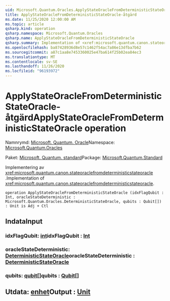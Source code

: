 ```yaml
---
uid: Microsoft.Quantum.Oracles.ApplyStateOracleFromDeterministicStateOracle
title: ApplyStateOracleFromDeterministicStateOracle-åtgärd
ms.date: 11/25/2020 12:00:00 AM
ms.topic: article
qsharp.kind: operation
qsharp.namespace: Microsoft.Quantum.Oracles
qsharp.name: ApplyStateOracleFromDeterministicStateOracle
qsharp.summary: Implementation of <xref:microsoft.quantum.canon.stateoraclefromdeterministicstateoracle>.
ms.openlocfilehash: ba87428936d8e57c1462f54ac7a86e13dfba7b62
ms.sourcegitcommit: a87c1aa8e7453360025e47ba614f25b02ea84ec3
ms.translationtype: MT
ms.contentlocale: sv-SE
ms.lasthandoff: 11/26/2020
ms.locfileid: "96193972"
---
```

# <a name="applystateoraclefromdeterministicstateoracle-operation"></a><span data-ttu-id="2c64a-102">ApplyStateOracleFromDeterministicStateOracle-åtgärd</span><span class="sxs-lookup"><span data-stu-id="2c64a-102">ApplyStateOracleFromDeterministicStateOracle operation</span></span>

<span data-ttu-id="2c64a-103">Namnrymd: [Microsoft. Quantum. Oracle](xref:Microsoft.Quantum.Oracles)</span><span class="sxs-lookup"><span data-stu-id="2c64a-103">Namespace: [Microsoft.Quantum.Oracles](xref:Microsoft.Quantum.Oracles)</span></span>

<span data-ttu-id="2c64a-104">Paket: [Microsoft. Quantum. standard](https://nuget.org/packages/Microsoft.Quantum.Standard)</span><span class="sxs-lookup"><span data-stu-id="2c64a-104">Package: [Microsoft.Quantum.Standard](https://nuget.org/packages/Microsoft.Quantum.Standard)</span></span>


<span data-ttu-id="2c64a-105">Implementering av <xref:microsoft.quantum.canon.stateoraclefromdeterministicstateoracle> .</span><span class="sxs-lookup"><span data-stu-id="2c64a-105">Implementation of <xref:microsoft.quantum.canon.stateoraclefromdeterministicstateoracle>.</span></span>

```qsharp
operation ApplyStateOracleFromDeterministicStateOracle (idxFlagQubit : Int, oracleStateDeterministic : Microsoft.Quantum.Oracles.DeterministicStateOracle, qubits : Qubit[]) : Unit is Adj + Ctl
```


## <a name="input"></a><span data-ttu-id="2c64a-106">Indata</span><span class="sxs-lookup"><span data-stu-id="2c64a-106">Input</span></span>

### <a name="idxflagqubit--int"></a><span data-ttu-id="2c64a-107">idxFlagQubit: [int](xref:microsoft.quantum.lang-ref.int)</span><span class="sxs-lookup"><span data-stu-id="2c64a-107">idxFlagQubit : [Int](xref:microsoft.quantum.lang-ref.int)</span></span>




### <a name="oraclestatedeterministic--deterministicstateoracle"></a><span data-ttu-id="2c64a-108">oracleStateDeterministic: [DeterministicStateOracle](xref:Microsoft.Quantum.Oracles.DeterministicStateOracle)</span><span class="sxs-lookup"><span data-stu-id="2c64a-108">oracleStateDeterministic : [DeterministicStateOracle](xref:Microsoft.Quantum.Oracles.DeterministicStateOracle)</span></span>




### <a name="qubits--qubit"></a><span data-ttu-id="2c64a-109">qubits: [qubit](xref:microsoft.quantum.lang-ref.qubit)[]</span><span class="sxs-lookup"><span data-stu-id="2c64a-109">qubits : [Qubit](xref:microsoft.quantum.lang-ref.qubit)[]</span></span>





## <a name="output--unit"></a><span data-ttu-id="2c64a-110">Utdata: [enhet](xref:microsoft.quantum.lang-ref.unit)</span><span class="sxs-lookup"><span data-stu-id="2c64a-110">Output : [Unit](xref:microsoft.quantum.lang-ref.unit)</span></span>

